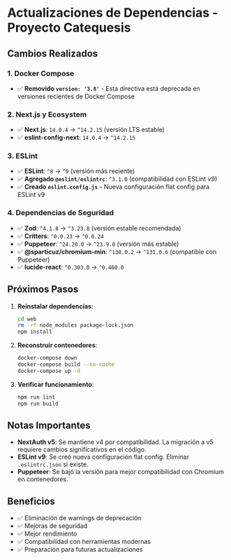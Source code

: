 # Actualizaciones de Dependencias - Proyecto Catequesis

## Cambios Realizados

### 1. Docker Compose
- ✅ **Removido `version: '3.8'`** - Esta directiva está deprecada en versiones recientes de Docker Compose

### 2. Next.js y Ecosystem
- ✅ **Next.js**: `14.0.4` → `^14.2.15` (versión LTS estable)
- ✅ **eslint-config-next**: `14.0.4` → `^14.2.15`

### 3. ESLint
- ✅ **ESLint**: `^8` → `^9` (versión más reciente)
- ✅ **Agregado `@eslint/eslintrc`**: `^3.1.0` (compatibilidad con ESLint v9)
- ✅ **Creado `eslint.config.js`** - Nueva configuración flat config para ESLint v9

### 4. Dependencias de Seguridad
- ✅ **Zod**: `^4.1.8` → `^3.23.8` (versión estable recomendada)
- ✅ **Critters**: `^0.0.23` → `^0.0.24`
- ✅ **Puppeteer**: `^24.20.0` → `^23.9.0` (versión más estable)
- ✅ **@sparticuz/chromium-min**: `^138.0.2` → `^131.0.6` (compatible con Puppeteer)
- ✅ **lucide-react**: `^0.303.0` → `^0.460.0`

## Próximos Pasos

1. **Reinstalar dependencias**:
   ```bash
   cd web
   rm -rf node_modules package-lock.json
   npm install
   ```

2. **Reconstruir contenedores**:
   ```bash
   docker-compose down
   docker-compose build --no-cache
   docker-compose up -d
   ```

3. **Verificar funcionamiento**:
   ```bash
   npm run lint
   npm run build
   ```

## Notas Importantes

- **NextAuth v5**: Se mantiene v4 por compatibilidad. La migración a v5 requiere cambios significativos en el código.
- **ESLint v9**: Se creó nueva configuración flat config. Eliminar `.eslintrc.json` si existe.
- **Puppeteer**: Se bajó la versión para mejor compatibilidad con Chromium en contenedores.

## Beneficios

- ✅ Eliminación de warnings de deprecación
- ✅ Mejoras de seguridad
- ✅ Mejor rendimiento
- ✅ Compatibilidad con herramientas modernas
- ✅ Preparación para futuras actualizaciones